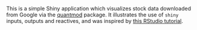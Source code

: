 This is a simple Shiny application which visualizes stock data downloaded from 
Google via the [quantmod](https://www.quantmod.com/) package. It illustrates the 
use of `shiny` inputs, outputs and reactives, and was inspired by [this RStudio tutorial](http://shiny.rstudio.com/tutorial/written-tutorial/lesson6/).
